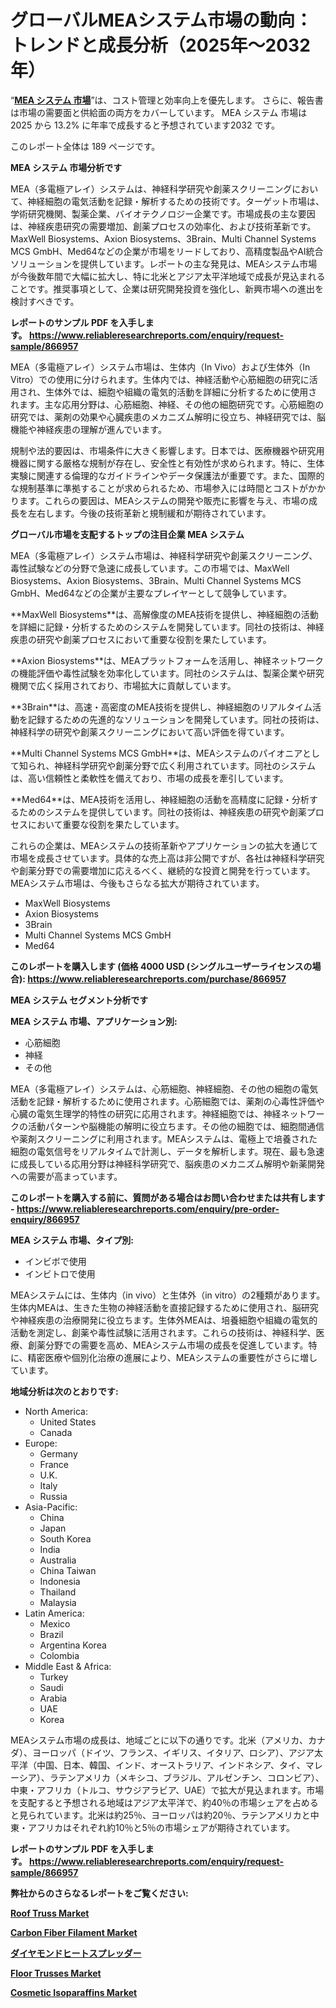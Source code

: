 <p><h1>グローバルMEAシステム市場の動向：トレンドと成長分析（2025年～2032年）</h1></p><p>&ldquo;<strong><a href="https://www.reliableresearchreports.com/mea-systems-r866957?utm_campaign=110&utm_medium=9&utm_source=Github&utm_content=ia&utm_term=25012025&utm_id=mea-systems">MEA システム 市場</a></strong>&rdquo;は、コスト管理と効率向上を優先します。 さらに、報告書は市場の需要面と供給面の両方をカバーしています。 MEA システム 市場は 2025 から 13.2% に年率で成長すると予想されています2032 です。</p>
<p>このレポート全体は 189 ページです。</p>
<p><strong>MEA システム 市場分析です</strong></p>
<p><p>MEA（多電極アレイ）システムは、神経科学研究や創薬スクリーニングにおいて、神経細胞の電気活動を記録・解析するための技術です。ターゲット市場は、学術研究機関、製薬企業、バイオテクノロジー企業です。市場成長の主な要因は、神経疾患研究の需要増加、創薬プロセスの効率化、および技術革新です。MaxWell Biosystems、Axion Biosystems、3Brain、Multi Channel Systems MCS GmbH、Med64などの企業が市場をリードしており、高精度製品やAI統合ソリューションを提供しています。レポートの主な発見は、MEAシステム市場が今後数年間で大幅に拡大し、特に北米とアジア太平洋地域で成長が見込まれることです。推奨事項として、企業は研究開発投資を強化し、新興市場への進出を検討すべきです。</p></p>
<p><strong>レポートのサンプル PDF を入手します。&nbsp;<a href="https://www.reliableresearchreports.com/enquiry/request-sample/866957?utm_campaign=110&utm_medium=9&utm_source=Github&utm_content=ia&utm_term=25012025&utm_id=mea-systems">https://www.reliableresearchreports.com/enquiry/request-sample/866957</a></strong></p>
<p><p>MEA（多電極アレイ）システム市場は、生体内（In Vivo）および生体外（In Vitro）での使用に分けられます。生体内では、神経活動や心筋細胞の研究に活用され、生体外では、細胞や組織の電気的活動を詳細に分析するために使用されます。主な応用分野は、心筋細胞、神経、その他の細胞研究です。心筋細胞の研究では、薬剤の効果や心臓疾患のメカニズム解明に役立ち、神経研究では、脳機能や神経疾患の理解が進んでいます。</p><p>規制や法的要因は、市場条件に大きく影響します。日本では、医療機器や研究用機器に関する厳格な規制が存在し、安全性と有効性が求められます。特に、生体実験に関連する倫理的なガイドラインやデータ保護法が重要です。また、国際的な規制基準に準拠することが求められるため、市場参入には時間とコストがかかります。これらの要因は、MEAシステムの開発や販売に影響を与え、市場の成長を左右します。今後の技術革新と規制緩和が期待されています。</p></p>
<p><strong>グローバル市場を支配するトップの注目企業 MEA システム</strong></p>
<p><p>MEA（多電極アレイ）システム市場は、神経科学研究や創薬スクリーニング、毒性試験などの分野で急速に成長しています。この市場では、MaxWell Biosystems、Axion Biosystems、3Brain、Multi Channel Systems MCS GmbH、Med64などの企業が主要なプレイヤーとして競争しています。</p><p>**MaxWell Biosystems**は、高解像度のMEA技術を提供し、神経細胞の活動を詳細に記録・分析するためのシステムを開発しています。同社の技術は、神経疾患の研究や創薬プロセスにおいて重要な役割を果たしています。</p><p>**Axion Biosystems**は、MEAプラットフォームを活用し、神経ネットワークの機能評価や毒性試験を効率化しています。同社のシステムは、製薬企業や研究機関で広く採用されており、市場拡大に貢献しています。</p><p>**3Brain**は、高速・高密度のMEA技術を提供し、神経細胞のリアルタイム活動を記録するための先進的なソリューションを開発しています。同社の技術は、神経科学の研究や創薬スクリーニングにおいて高い評価を得ています。</p><p>**Multi Channel Systems MCS GmbH**は、MEAシステムのパイオニアとして知られ、神経科学研究や創薬分野で広く利用されています。同社のシステムは、高い信頼性と柔軟性を備えており、市場の成長を牽引しています。</p><p>**Med64**は、MEA技術を活用し、神経細胞の活動を高精度に記録・分析するためのシステムを提供しています。同社の技術は、神経疾患の研究や創薬プロセスにおいて重要な役割を果たしています。</p><p>これらの企業は、MEAシステムの技術革新やアプリケーションの拡大を通じて市場を成長させています。具体的な売上高は非公開ですが、各社は神経科学研究や創薬分野での需要増加に応えるべく、継続的な投資と開発を行っています。MEAシステム市場は、今後もさらなる拡大が期待されています。</p></p>
<p><ul><li>MaxWell Biosystems</li><li>Axion Biosystems</li><li>3Brain</li><li>Multi Channel Systems MCS GmbH</li><li>Med64</li></ul></p>
<p><strong>このレポートを購入します (価格 4000 USD (シングルユーザーライセンスの場合):&nbsp;<a href="https://www.reliableresearchreports.com/purchase/866957?utm_campaign=110&utm_medium=9&utm_source=Github&utm_content=ia&utm_term=25012025&utm_id=mea-systems">https://www.reliableresearchreports.com/purchase/866957</a></strong></p>
<p><strong>MEA システム セグメント分析です</strong></p>
<p><strong>MEA システム 市場、アプリケーション別:</strong></p>
<p><ul><li>心筋細胞</li><li>神経</li><li>その他</li></ul></p>
<p><p>MEA（多電極アレイ）システムは、心筋細胞、神経細胞、その他の細胞の電気活動を記録・解析するために使用されます。心筋細胞では、薬剤の心毒性評価や心臓の電気生理学的特性の研究に応用されます。神経細胞では、神経ネットワークの活動パターンや脳機能の解明に役立ちます。その他の細胞では、細胞間通信や薬剤スクリーニングに利用されます。MEAシステムは、電極上で培養された細胞の電気信号をリアルタイムで計測し、データを解析します。現在、最も急速に成長している応用分野は神経科学研究で、脳疾患のメカニズム解明や新薬開発への需要が高まっています。</p></p>
<p><strong>このレポートを購入する前に、質問がある場合はお問い合わせまたは共有します - <a href="https://www.reliableresearchreports.com/enquiry/pre-order-enquiry/866957?utm_campaign=110&utm_medium=9&utm_source=Github&utm_content=ia&utm_term=25012025&utm_id=mea-systems">https://www.reliableresearchreports.com/enquiry/pre-order-enquiry/866957</a></strong></p>
<p><strong>MEA システム 市場、タイプ別:</strong></p>
<p><ul><li>インビボで使用</li><li>インビトロで使用</li></ul></p>
<p><p>MEAシステムには、生体内（in vivo）と生体外（in vitro）の2種類があります。生体内MEAは、生きた生物の神経活動を直接記録するために使用され、脳研究や神経疾患の治療開発に役立ちます。生体外MEAは、培養細胞や組織の電気的活動を測定し、創薬や毒性試験に活用されます。これらの技術は、神経科学、医療、創薬分野での需要を高め、MEAシステム市場の成長を促進しています。特に、精密医療や個別化治療の進展により、MEAシステムの重要性がさらに増しています。</p></p>
<p><strong>地域分析は次のとおりです:</strong></p>
<p><ul>
    <li>
        North America:
        <ul>
            <li>United States</li>
            <li>Canada</li>
        </ul>
    </li>
    <li>
        Europe:
        <ul>
            <li>Germany</li>
            <li>France</li>
            <li>U.K.</li>
            <li>Italy</li>
            <li>Russia</li>
        </ul>
    </li>
    <li>
        Asia-Pacific:
        <ul>
            <li>China</li>
            <li>Japan</li>
            <li>South Korea</li>
            <li>India</li>
            <li>Australia</li>
            <li>China Taiwan</li>
            <li>Indonesia</li>
            <li>Thailand</li>
            <li>Malaysia</li>
        </ul>
    </li>
    <li>
        Latin America:
        <ul>
            <li>Mexico</li>
            <li>Brazil</li>
            <li>Argentina Korea</li>
            <li>Colombia</li>
        </ul>
    </li>
    <li>
        Middle East & Africa:
        <ul>
            <li>Turkey</li>
            <li>Saudi</li>
            <li>Arabia</li>
            <li>UAE</li>
            <li>Korea</li>
        </ul>
    </li>
    </ul></p>
<p><p>MEAシステム市場の成長は、地域ごとに以下の通りです。北米（アメリカ、カナダ）、ヨーロッパ（ドイツ、フランス、イギリス、イタリア、ロシア）、アジア太平洋（中国、日本、韓国、インド、オーストラリア、インドネシア、タイ、マレーシア）、ラテンアメリカ（メキシコ、ブラジル、アルゼンチン、コロンビア）、中東・アフリカ（トルコ、サウジアラビア、UAE）で拡大が見込まれます。市場を支配すると予想される地域はアジア太平洋で、約40％の市場シェアを占めると見られています。北米は約25％、ヨーロッパは約20％、ラテンアメリカと中東・アフリカはそれぞれ約10％と5％の市場シェアが期待されています。</p></p>
<p><strong>レポートのサンプル PDF を入手します。&nbsp;<a href="https://www.reliableresearchreports.com/enquiry/request-sample/866957?utm_campaign=110&utm_medium=9&utm_source=Github&utm_content=ia&utm_term=25012025&utm_id=mea-systems">https://www.reliableresearchreports.com/enquiry/request-sample/866957</a></strong></p>
<p><strong></strong></p>
<p><strong></strong></p>
<p><strong></strong></p>
<p><strong></strong></p>
<p><strong>弊社からのさらなるレポートをご覧ください:</strong></p>
<p><strong><p><a href="https://github.com/philaphindo/Market-Research-Report-List-1/blob/main/roof-truss-market.md?utm_campaign=110&utm_medium=9&utm_source=Github&utm_content=ia&utm_term=25012025&utm_id=mea-systems">Roof Truss Market</a></p><p><a href="https://github.com/vjorelaclliv/Market-Research-Report-List-1/blob/main/carbon-fiber-filament-market.md?utm_campaign=110&utm_medium=9&utm_source=Github&utm_content=ia&utm_term=25012025&utm_id=mea-systems">Carbon Fiber Filament Market</a></p><p><a href="https://github.com/lababdou/Market-Research-Report-List-6/blob/main/935848333500.md?utm_campaign=110&utm_medium=9&utm_source=Github&utm_content=ia&utm_term=25012025&utm_id=mea-systems">ダイヤモンドヒートスプレッダー</a></p><p><a href="https://github.com/aiexisaliwan/Market-Research-Report-List-1/blob/main/floor-trusses-market.md?utm_campaign=110&utm_medium=9&utm_source=Github&utm_content=ia&utm_term=25012025&utm_id=mea-systems">Floor Trusses Market</a></p><p><a href="https://github.com/techerghalim/Market-Research-Report-List-1/blob/main/cosmetic-isoparaffins-market.md?utm_campaign=110&utm_medium=9&utm_source=Github&utm_content=ia&utm_term=25012025&utm_id=mea-systems">Cosmetic Isoparaffins Market</a></p></strong></p>